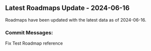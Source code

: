 ## Latest Roadmaps Update - 2024-06-16
Roadmaps have been updated with the latest data as of 2024-06-16.

### Commit Messages:
Fix Test Roadmap reference
